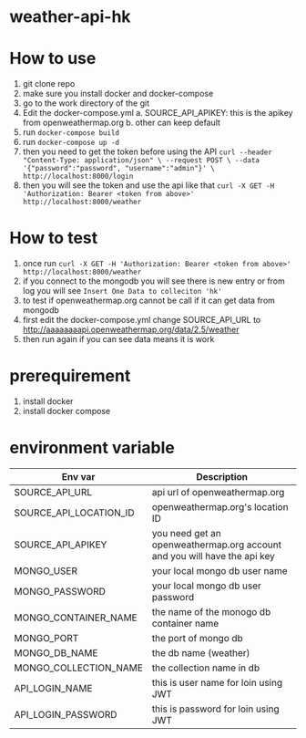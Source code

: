 # weather-api-hk

# How to use
1. git clone repo
2. make sure you install docker and docker-compose
3. go to the work directory of the git
4. Edit the docker-compose.yml
  a. SOURCE_API_APIKEY: this is the apikey from openweathermap.org
  b. other can keep default
5. run `docker-compose build`
6. run `docker-compose up -d`
7. then you need to get the token before using the API
`curl --header "Content-Type: application/json" \
  --request POST \
  --data '{"password":"password", "username":"admin"}' \
  http://localhost:8000/login
`
8. then you will see the token and use the api like that
`
curl -X GET -H 'Authorization: Bearer <token from above>' http://localhost:8000/weather
`
# How to test
1. once run
`
curl -X GET -H 'Authorization: Bearer <token from above>' http://localhost:8000/weather
`
2. if you connect to the mongodb you will see there is new entry or from log you will see
`
Insert One Data to colleciton 'hk'
`
3. to test if openweathermap.org cannot be call if it can get data from mongodb
4. first edit the docker-compose.yml change SOURCE_API_URL to http://aaaaaaaapi.openweathermap.org/data/2.5/weather
5. then run again if you can see data means it is work

# prerequirement
1. install docker
2. install docker compose


# environment variable

| Env var | Description |
| --- | --- |
| SOURCE_API_URL | api url of openweathermap.org |
| SOURCE_API_LOCATION_ID | openweathermap.org's location ID |
| SOURCE_API_APIKEY | you need get an openweathermap.org account and you will have the api key |
| MONGO_USER | your local mongo db user name |
| MONGO_PASSWORD | your local mongo db user password |
| MONGO_CONTAINER_NAME | the name of the monogo db container name |
| MONGO_PORT | the port of mongo db |
| MONGO_DB_NAME | the db name (weather) |
| MONGO_COLLECTION_NAME | the collection name in db |
| API_LOGIN_NAME | this is user name for loin using JWT |
| API_LOGIN_PASSWORD | this is password for loin using JWT|



